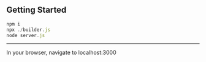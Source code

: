 ## Getting Started
``` javascript
npm i  
npx ./builder.js  
node server.js
```  
---
In your browser, navigate to localhost:3000
